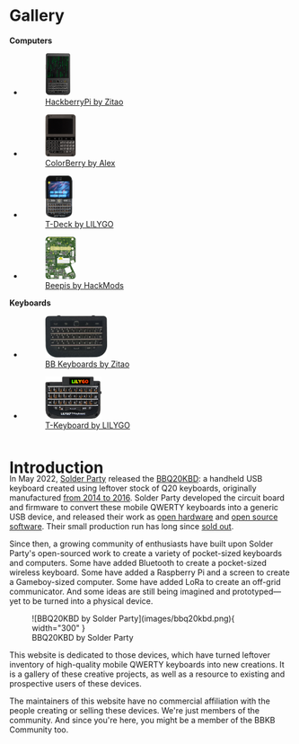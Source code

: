 # Gallery

**Computers**

<div class="grid cards" markdown style="grid-template-columns: repeat(auto-fit, minmax(min(100%, 8rem), 1fr));">
<ul>

  <a href="computers/hackberrypi/" class="grid">
    <li class="card">
      <figure markdown="span">
        <img src="images/hackberrypi_q10.png" alt="HackberryPi Q10" style="height: 75px;">
        <figcaption style="margin-bottom: 0;">HackberryPi by Zitao</figcaption>
      </figure>
    </li>
  </a>

  <a href="computers/colorberry/" class="grid">
    <li class="card">
      <figure markdown="span">
        <img src="images/colorberry.png" alt="ColorBerry" style="height: 75px;">
        <figcaption style="margin-bottom: 0;">ColorBerry by Alex</figcaption>
      </figure>
    </li>
  </a>

  <a href="computers/t-deck/" class="grid">
    <li class="card">
      <figure markdown="span">
        <img src="images/t-deck_plus.png" alt="T-Deck Plus" style="height: 75px;">
        <figcaption style="margin-bottom: 0;">T-Deck by LILYGO</figcaption>
      </figure>
    </li>
  </a>

  <a href="computers/beepis/" class="grid">
    <li class="card">
      <figure markdown="span">
        <img src="images/beepis_pcb_back.png" alt="Beepis PCB: back side" style="height: 75px;">
        <figcaption style="margin-bottom: 0;">Beepis by HackMods</figcaption>
      </figure>
    </li>
  </a>

</ul>
</div>

**Keyboards**

<div class="grid cards" markdown style="grid-template-columns: repeat(auto-fit, minmax(min(100%, 8rem), 1fr));">
<ul>

  <a href="keyboards/bb_keyboards_zitao/" class="grid">
    <li class="card">
      <figure markdown="span">
        <img src="images/bbq20_keyboard_zitao.png" alt="BBQ20 Keyboard" style="height: 75px;">
        <figcaption style="margin-bottom: 0;">BB Keyboards by Zitao</figcaption>
      </figure>
    </li>
  </a>

  <a href="keyboards/t-keyboard/" class="grid">
    <li class="card">
      <figure markdown="span">
        <img src="images/t-keyboard.png" alt="T-Keyboard" style="height: 75px;">
        <figcaption style="margin-bottom: 0;">T-Keyboard by LILYGO</figcaption>
      </figure>
    </li>
  </a>

</ul>
</div>



<div markdown style="margin-top: 50px; margin-bottom: -25px;">

# Introduction

</div>

<div class="grid" markdown>

<div markdown>

In May 2022, [Solder Party](https://www.solder.party/) released the [BBQ20KBD](inactive-projects/bbq20kbd.md): a handheld USB keyboard created using leftover stock of Q20 keyboards, originally manufactured [from 2014 to 2016](https://en.wikipedia.org/wiki/BlackBerry_Classic). Solder Party developed the circuit board and firmware to convert these mobile QWERTY keyboards into a generic USB device, and released their work as [open hardware](https://github.com/solderparty/bbq20kbd_hw) and [open source software](https://github.com/solderparty/i2c_puppet). Their small production run has long since [sold out](https://lectronz.com/products/bb-q20-keyboard-with-trackpad-usb-i2c-pmod).

Since then, a growing community of enthusiasts have built upon Solder Party's open-sourced work to create a variety of pocket-sized keyboards and computers. Some have added Bluetooth to create a pocket-sized wireless keyboard. Some have added a Raspberry Pi and a screen to create a Gameboy-sized computer. Some have added LoRa to create an off-grid communicator. And some ideas are still being imagined and prototyped—yet to be turned into a physical device.

</div>

<figure markdown="span">
    ![BBQ20KBD by Solder Party](images/bbq20kbd.png){ width="300" }
    <figcaption>BBQ20KBD by Solder Party</figcaption>
</figure>

</div>

This website is dedicated to those devices, which have turned leftover inventory of high-quality mobile QWERTY keyboards into new creations. It is a gallery of these creative projects, as well as a resource to existing and prospective users of these devices.

The maintainers of this website have no commercial affiliation with the people creating or selling these devices. We're just members of the community. And since you're here, you might be a member of the BBKB Community too.
